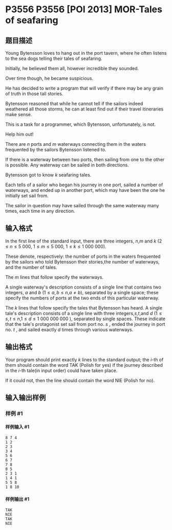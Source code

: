 # P3556 P3556 [POI 2013] MOR-Tales of seafaring

## 题目描述

Young Bytensson loves to hang out in the port tavern, where he often    listens to the sea dogs telling their tales of seafaring.

Initially, he believed them all, however incredible they sounded.

Over time though, he became suspicious.

He has decided to write a program that will verify if there may be    any grain of truth in those tall stories.

Bytensson reasoned that while he cannot tell if the sailors indeed    weathered all those storms, he can at least find out if their travel    itineraries make sense.

This is a task for a programmer, which Bytensson, unfortunately, is not.

Help him out!

There are $n$ ports and $m$ waterways connecting them in the waters    frequented by the sailors Bytensson listened to.

If there is a waterway between two ports, then sailing from one to the    other is possible.  Any waterway can be sailed in both    directions.

Bytensson got to know $k$ seafaring tales.

Each tells of a sailor who began his journey in one port,    sailed a number of waterways, and ended up in another port,    which may have been the one he initially set sail from.

The sailor in question may have sailed through the same waterway    many times, each time in any direction.

## 输入格式

In the first line of the standard input, there are three integers, $n$,$m$ and $k$ ($2\le n\le 5\ 000$, $1\le m\le 5\ 000$, $1\le k\le 1\ 000\ 000$).

These denote, respectively: the number of ports in the waters      frequented by the sailors who told Bytensson their stories,the number of waterways, and the number of tales.

The $m$ lines that follow specify the waterways.

A single waterway's description consists of a single line that contains two integers, $a$ and $b$ ($1\le a,b\le n$,$a\ne b$), separated by a single space; these specify the numbers of ports at the two ends of this particular waterway.

The $k$ lines that follow specify the tales that Bytensson has heard. A single tale's description consists of a single line with three integers,$s$,$t$,and $d$ ($1\le s,t\le n$,$1\le d\le 1\ 000\ 000\ 000$ ), separated by single spaces. These indicate that the tale's protagonist set sail from port no. $s$ , ended the journey in port no. $t$ , and sailed exactly $d$ times through various waterways.

## 输出格式

Your program should print exactly $k$ lines to the standard output; the $i$-th of them should contain the word TAK (Polish for yes) if the journey described in the $i$-th tale(in input order) could have taken place.

If it could not, then the line should contain the word NIE (Polish for no).

## 输入输出样例

### 样例 #1

#### 样例输入 #1

```
8 7 4
1 2
2 3
3 4
5 6
6 7
7 8
8 5
2 3 1
1 4 1
5 5 8
1 8 10
```

#### 样例输出 #1

```
TAK
NIE
TAK
NIE
```
